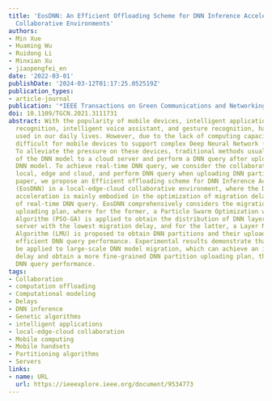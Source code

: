 ```yaml
---
title: 'EosDNN: An Efficient Offloading Scheme for DNN Inference Acceleration in Local-Edge-Cloud
  Collaborative Environments'
authors:
- Min Xue
- Huaming Wu
- Ruidong Li
- Minxian Xu
- jiaopengfei_en
date: '2022-03-01'
publishDate: '2024-03-12T01:17:25.052519Z'
publication_types:
- article-journal
publication: '*IEEE Transactions on Green Communications and Networking*'
doi: 10.1109/TGCN.2021.3111731
abstract: With the popularity of mobile devices, intelligent applications, e.g., face
  recognition, intelligent voice assistant, and gesture recognition, have been widely
  used in our daily lives. However, due to the lack of computing capacities, it is
  difficult for mobile devices to support complex Deep Neural Network (DNN) inference.
  To alleviate the pressure on these devices, traditional methods usually upload part
  of the DNN model to a cloud server and perform a DNN query after uploading an entire
  DNN model. To achieve real-time DNN query, we consider the collaboration between
  local, edge and cloud, and perform DNN query when uploading DNN partitions. In this
  paper, we propose an Efficient offloading scheme for DNN Inference Acceleration
  (EosDNN) in a local-edge-cloud collaborative environment, where the DNN inference
  acceleration is mainly embodied in the optimization of migration delay and realization
  of real-time DNN query. EosDNN comprehensively considers the migration plan and
  uploading plan, where for the former, a Particle Swarm Optimization with Genetic
  Algorithm (PSO-GA) is applied to obtain the distribution of DNN layers under the
  server with the lowest migration delay, and for the latter, a Layer Merge Uploading
  Algorithm (LMU) is proposed to obtain DNN partitions and their upload order with
  efficient DNN query performance. Experimental results demonstrate that EosDNN can
  be applied to large-scale DNN model migration, which can achieve an ideal migration
  delay and obtain a more fine-grained DNN partition uploading plan, thereby optimizing
  DNN query performance.
tags:
- Collaboration
- computation offloading
- Computational modeling
- Delays
- DNN inference
- Genetic algorithms
- intelligent applications
- local-edge-cloud collaboration
- Mobile computing
- Mobile handsets
- Partitioning algorithms
- Servers
links:
- name: URL
  url: https://ieeexplore.ieee.org/document/9534773
---
```


